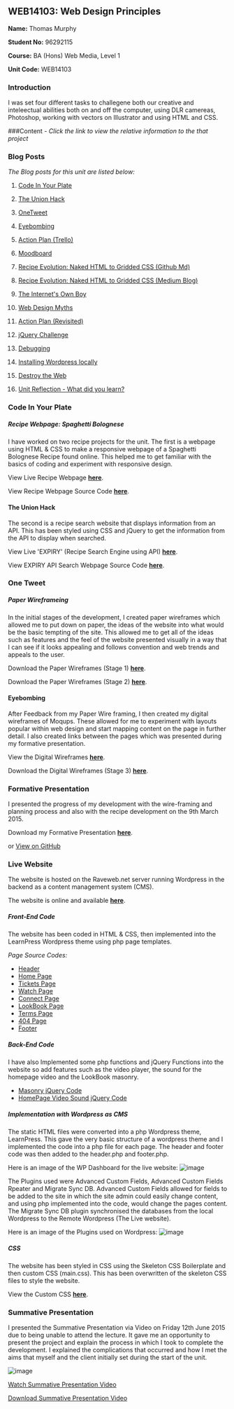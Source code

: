 ## WEB14103: Web Design Principles


**Name:** Thomas Murphy

**Student No:** 96292115

**Course:** BA (Hons) Web Media, Level 1

**Unit Code:** WEB14103



### Introduction

I was set four different tasks to challegene both our creative and inteleectual abilities both on and off the computer, using DLR camereas, Photoshop, working with vectors on Illustrator and using HTML and CSS.


###Content -
*Click the link to view the relative information to the that project*


### Blog Posts
*The Blog posts for this unit are listed below:*

1. [Code In Your Plate](#code-in-your-plate)


1. [The Union Hack](#the-union-hack)


2. [OneTweet](#one-tweet)

3. [Eyebombing](#eyebombing)

4. [Action Plan (Trello)](https://medium.com/@TOMSHARMAN/organising-web-development-1a7bd7c5822)

5. [Moodboard](https://www.pinterest.com/tomsharman/harry-seaton-website-inspiration/)

6. [Recipe Evolution: Naked HTML to Gridded CSS (Github Md) ](https://github.com/TomSharmanWeb/WEB14104/blob/master/students/Tom%20Sharman/Recipe%20HTML%26CSS%20Development/recipe_html_%26_css_development.md)

7. [Recipe Evolution: Naked HTML to Gridded CSS (Medium Blog) ](https://medium.com/@TOMSHARMAN/from-naked-html-to-gridded-css-cf7df4eb0620)

8. [The Internet's Own Boy](https://medium.com/@TOMSHARMAN/the-ultimate-price-for-internet-freedom-567d5c503756)

9. [Web Design Myths](https://medium.com/@TOMSHARMAN/design-has-to-be-original-3803d773798c)

10. [Action Plan (Revisited)](https://medium.com/@TOMSHARMAN/wireframe-feedback-plan-of-action-4666f2ab21ce)

11. [jQuery Challenge](https://medium.com/@TOMSHARMAN/jquery-fundimentals-1cb04e73c997)

12. [Debugging](https://medium.com/@TOMSHARMAN/jquery-251ee55becca)

13. [Installing Wordpress locally](https://medium.com/@TOMSHARMAN/how-to-install-wordpress-locally-10de0a5a1a4f)

14. [Destroy the Web](https://medium.com/@TOMSHARMAN/exclude-china-and-india-9f30b33f4e33)

15. [Unit Reflection - What did you learn?](https://medium.com/@TOMSHARMAN/web-development-fc60c2009a06)




### Code In Your Plate

##### Recipe Webpage: Spaghetti Bolognese


I have worked on two recipe projects for the unit. The first is a webpage using HTML & CSS to make a responsive webpage of a Spaghetti Bolognese Recipe found online. This helped me to get familiar with the basics of coding and experiment with responsive design.

View Live Recipe Webpage **[here](http://recipe.tomsharman.com/)**.

View Recipe Webpage Source Code **[here](https://github.com/TomSharmanWeb/HarrySeatonWebsite/tree/master/Recipe/Recipe)**.


#### The Union Hack

The second is a recipe search website that displays information from an API. This has been styled using CSS and jQuery to get the information from the API to display when searched.

View  Live 'EXPIRY' (Recipe Search Engine using API) **[here](http://expiry.tomsharmna.com/)**.

View EXPIRY API Search Webpage Source Code **[here](https://github.com/TomSharmanWeb/HarrySeatonWebsite/tree/master/Recipe/EXPIRY)**.



### One Tweet


##### Paper Wireframeing

In the initial stages of the development, I created paper wireframes which allowed me to put down on paper, the ideas of the website into what would be the basic tempting of the site. This allowed me to get all of the ideas such as features and the feel of the website presented visually in a way that I can see if it looks appealing and follows convention and web trends and appeals to the user.

Download the Paper Wireframes (Stage 1) **[here](https://drive.google.com/a/tomsharman.com/file/d/0B-byAkkN9IvyWlhySEVRYmVGcjg/view?usp=sharing)**.

Download the Paper Wireframes (Stage 2) **[here](https://drive.google.com/a/tomsharman.com/file/d/0B-byAkkN9IvydVZ3YmlaclRpbDQ/view?usp=sharing)**.


#### Eyebombing


After Feedback from my Paper Wire framing, I then created my digital wireframes of Moqups. These allowed for me to experiment with layouts popular within web design and start mapping content on the page in further detail. I also created links between the pages which was presented during my formative presentation.

View the Digital Wireframes **[here](https://moqups.com/Tomsharmanweb/CoUMNcWV/)**.

Download the Digital Wireframes (Stage 3) **[here](https://drive.google.com/a/tomsharman.com/file/d/0B-byAkkN9IvyXzQ1bGFLblhJZFk/view?usp=sharing)**.



### Formative Presentation

I presented the progress of my development with the wire-framing and planning process and also with the recipe development on the 9th March 2015. 

Download my Formative Presentation **[here](https://drive.google.com/file/d/0B-byAkkN9IvybnFmY1JaRHRDbDg/view?usp=sharing)**.

or [View on GitHub](https://github.com/TomSharmanWeb/HarrySeatonWebsite/blob/master/Formative%20Presentation/Harry%20Seaton%20Website%20Formattive%20Presentation%20-%2009.03.15.pdf)


### Live Website


The website is hosted on the Raveweb.net server running Wordpress in the backend as a content management system (CMS). 

The website is online and available **[here](http://harryseaton.raveweb.net/)**.


##### Front-End Code

The website has been coded in HTML & CSS, then implemented into the LearnPress Wordpress theme using php page templates. 

*Page Source Codes:*


- [Header](https://github.com/TomSharmanWeb/HarrySeatonWebsite/blob/master/Website/header.php)
- [Home Page](https://github.com/TomSharmanWeb/HarrySeatonWebsite/blob/master/Website/page-home.php)
- [Tickets Page](https://github.com/TomSharmanWeb/HarrySeatonWebsite/blob/master/Website/page-tickets.php)
- [Watch Page](https://github.com/TomSharmanWeb/HarrySeatonWebsite/blob/master/Website/page-watch.php)
- [Connect Page](https://github.com/TomSharmanWeb/HarrySeatonWebsite/blob/master/Website/page-connect.php)
- [LookBook Page](https://github.com/TomSharmanWeb/HarrySeatonWebsite/blob/master/Website/page-lookbook.php)
- [Terms Page](https://github.com/TomSharmanWeb/HarrySeatonWebsite/blob/master/Website/page-terms.php)
- [404 Page](https://github.com/TomSharmanWeb/HarrySeatonWebsite/blob/master/Website/templates/404.php)
- [Footer](https://github.com/TomSharmanWeb/HarrySeatonWebsite/blob/master/Website/footer.php)




##### Back-End Code

I have also Implemented some php functions and jQuery Functions into the website so add features such as the video player, the sound for the homepage video and the LookBook masonry.

- [Masonry jQuery Code](https://github.com/TomSharmanWeb/HarrySeatonWebsite/blob/master/Website/js/masonry.js)
- [HomePage Video Sound jQuery Code](https://github.com/TomSharmanWeb/HarrySeatonWebsite/blob/master/Website/js/homevid.js)


##### Implementation with Wordpress as CMS

The static HTML files were converted into a php Wordpress theme, LearnPress. This gave the very basic structure of a wordpress theme and I implemented the code into a php file for each page. The header and footer code was then added to the header.php and footer.php.


Here is an image of the WP Dashboard for the live website:
![image](https://github.com/TomSharmanWeb/HarrySeatonWebsite/blob/master/Miscellaneous/liveWebsiteWPDashboard.png)


The Plugins used were Advanced Custom Fields, Advanced Custom Fields Rpeater and Migrate Sync DB. Advanced Custom Fields allowed for fields to be added to the site in which the site admin could easily change content, and using php implemented into the code, would change the pages content. The Migrate Sync DB plugin synchronised the databases from the local Wordpress to the Remote Wordpress (The Live website).


Here is an image of the Plugins used on Wordpress:
![image](https://github.com/TomSharmanWeb/HarrySeatonWebsite/blob/master/Miscellaneous/liveWebsiteWPPlugins.png)



##### CSS

The website has been styled in CSS using the Skeleton CSS Boilerplate and then custom CSS (main.css). This has been overwritten of the skeleton CSS files to style the website.

View the Custom CSS **[here](https://github.com/TomSharmanWeb/HarrySeatonWebsite/tree/master/Website/css)**.


### Summative Presentation


I presented the Summative Presentation via Video on Friday 12th June 2015 due to being unable to attend the lecture. It gave me an opportunity to present the project and explain the process in which I took to complete the development. I explained the complications that occurred and how I met the aims that myself and the client initially set during the start of the unit.


![image](https://github.com/TomSharmanWeb/HarrySeatonWebsite/blob/master/Miscellaneous/summative-presentation-thumb2.jpg)


[Watch Summative Presentation Video](https://youtu.be/PzartmoljMI)

[Download Summative Presentation Video](https://drive.google.com/a/tomsharman.com/file/d/0B-byAkkN9IvyWjM3cFBBd05EOEk/view?usp=sharing)





